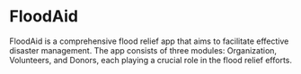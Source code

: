 # FloodAid
FloodAid is a comprehensive flood relief app that aims to facilitate effective disaster management. The app consists of three modules: Organization, Volunteers, and Donors, each playing a crucial role in the flood relief efforts.
